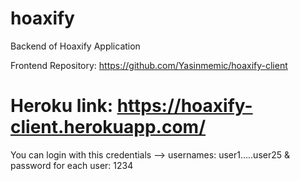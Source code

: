 # hoaxify
Backend of Hoaxify Application

Frontend Repository: https://github.com/Yasinmemic/hoaxify-client


# Heroku link: https://hoaxify-client.herokuapp.com/
You can login with this credentials --> usernames: user1.....user25 & password for each user: 1234  
